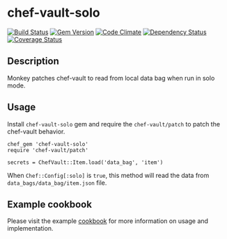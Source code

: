 # chef-vault-solo
[![Build Status](https://travis-ci.org/outofjungle/chef-vault-solo.png?branch=master)](https://travis-ci.org/outofjungle/chef-vault-solo)
[![Gem Version](https://badge.fury.io/rb/chef-vault-solo.png)](http://badge.fury.io/rb/chef-vault-solo)
[![Code Climate](https://codeclimate.com/github/outofjungle/chef-vault-solo.png)](https://codeclimate.com/github/outofjungle/chef-vault-solo)
[![Dependency Status](https://gemnasium.com/outofjungle/chef-vault-solo.png)](https://gemnasium.com/outofjungle/chef-vault-solo)
[![Coverage Status](https://coveralls.io/repos/outofjungle/chef-vault-solo/badge.png?branch=master)](https://coveralls.io/r/outofjungle/chef-vault-solo?branch=master)

## Description

Monkey patches chef-vault to read from local data bag when run in solo mode.

## Usage

Install `chef-vault-solo` gem and require the `chef-vault/patch` to patch the chef-vault behavior.

    chef_gem 'chef-vault-solo'
    require 'chef-vault/patch'

    secrets = ChefVault::Item.load('data_bag', 'item')

When `Chef::Config[:solo]` is `true`, this method will read the data from `data_bags/data_bag/item.json` file.

## Example cookbook

Please visit the example [cookbook](https://github.com/outofjungle/chef-vault-solo-cookbook) for more information on usage and implementation.
